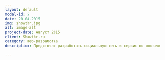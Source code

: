 ```yaml
---
layout: default
modal-id: 5
date: 20.08.2015
img: showtkr.jpg
alt: image-alt
project-date: Август 2015
client: Showtkr.ru
category: Веб-разработка
description: Предстояло разработать социальную сеть и сервис по оповещению пользователей о выходе новых серий любимых сериалов и аниме. Технологии: Meteor, MongoDB

---
```

